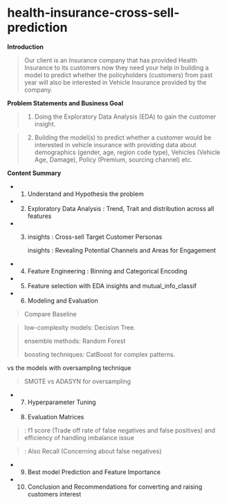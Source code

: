# health-insurance-cross-sell-prediction

**Introduction**
> Our client is an Insurance company that has provided Health Insurance to its customers now they need your help in building a model to predict whether the policyholders (customers) from past year will also be interested in Vehicle Insurance provided by the company.

**Problem Statements and Business Goal**
>1. Doing the Exploratory Data Analysis (EDA) to gain the customer insight.

> 2. Building the model(s) to predict whether a customer would be interested in vehicle insurance with providing data about demographics (gender, age, region code type), Vehicles (Vehicle Age, Damage), Policy (Premium, sourcing channel) etc.


**Content Summary**

- 1) Understand and Hypothesis the problem

- 2) Exploratory Data Analysis : Trend, Trait and distribution across all features

- 3) insights : Cross-sell Target Customer Personas

     insights : Revealing Potential Channels and Areas for Engagement

- 4) Feature Engineering : Binning and Categorical Encoding

- 5) Feature selection with EDA insights and mutual_info_classif

- 6) Modeling and Evaluation

> Compare Baseline

> low-complexity models: Decision Tree.
> 
> ensemble methods: Random Forest
>
> boosting techniques: CatBoost for complex patterns.

vs the models with oversampling technique

> SMOTE vs ADASYN for oversampling

- 7) Hyperparameter Tuning

- 8) Evaluation Matrices

> : f1 score (Trade off rate of false negatives and false positives) and efficiency of handling imbalance issue

> : Also Recall (Concerning about false negatives)

- 9) Best model Prediction and Feature Importance

- 10) Conclusion and Recommendations for converting and raising customers interest
